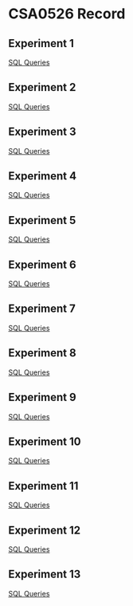 # CSA0526 Record
## Experiment 1
[SQL Queries](https://github.com/192011117/CSA0526/blob/main/exp1_ddl_commands.txt)
## Experiment 2
[SQL Queries](https://github.com/192011117/CSA0526/blob/main/exp2.txt)
## Experiment 3
[SQL Queries](https://github.com/192011117/CSA0526/blob/main/exp3_dmlcommand.txt)
## Experiment 4
[SQL Queries](https://github.com/192011117/CSA0526/blob/main/exp4.txt)
## Experiment 5
[SQL Queries](https://github.com/192011117/CSA0526/blob/main/exp5.txt)
## Experiment 6
[SQL Queries](https://github.com/192011117/CSA0526/blob/main/exp6.txt)
## Experiment 7
[SQL Queries](https://github.com/192011117/CSA0526/blob/main/exp7.txt)
## Experiment 8
[SQL Queries](https://github.com/192011117/CSA0526/blob/main/exp8.txt)
## Experiment 9
[SQL Queries](https://github.com/192011117/CSA0526/blob/main/exp9join.txt)
## Experiment 10
[SQL Queries]()
## Experiment 11
[SQL Queries]()
## Experiment 12
[SQL Queries]()
## Experiment 13
[SQL Queries]()
